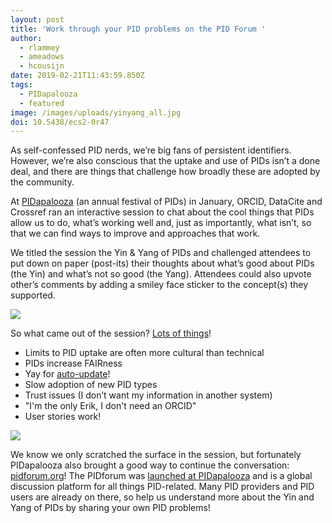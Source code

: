 ```yaml
---
layout: post
title: 'Work through your PID problems on the PID Forum '
author:
  - rlammey
  - ameadows
  - hcousijn
date: 2019-02-21T11:43:59.850Z
tags:
  - PIDapalooza
  - featured
image: /images/uploads/yinyang_all.jpg
doi: 10.5438/ecs2-0r47
---
```

As self-confessed PID nerds, we’re big fans of persistent identifiers. However, we’re also conscious that the uptake and use of PIDs isn’t a done deal, and there are things that challenge how broadly these are adopted by the community. 

At [PIDapalooza](https://pidapalooza.org/) (an annual festival of PIDs) in January, ORCID, DataCite and Crossref ran an interactive session to chat about the cool things that PIDs allow us to do, what’s working well and, just as importantly, what isn’t, so that we can find ways to improve and approaches that work. 

We titled the session the Yin & Yang of PIDs and challenged attendees to put down on paper (post-its) their thoughts about what’s good about PIDs (the Yin) and what’s not so good (the Yang). Attendees could also upvote other’s comments by adding a smiley face sticker to the concept(s) they supported. 

![](/images/uploads/pidpostit.png)

So what came out of the session? [Lots of things](https://doi.org/10.5281/zenodo.2572718)!

* Limits to PID uptake are often more cultural than technical
* PIDs increase FAIRness
* Yay for [auto-update](https://support.orcid.org/hc/en-us/articles/360006896394-Auto-updates-time-saving-and-trust-building)!
* Slow adoption of  new PID types 
* Trust issues (I don’t want my information in another system)
* "I'm the only Erik, I don't need an ORCID"
* User stories work! 

![](/images/uploads/auto-update.jpg)

We know we only scratched the surface in the session, but fortunately PIDapalooza also brought a good way to continue the conversation: [pidforum.org](https://www.pidforum.org/)! The PIDforum was [launched at PIDapalooza](https://doi.org/10.5281/zenodo.2548649)  and is a global discussion platform for all things PID-related. Many PID providers and PID users are already on there, so help us understand more about the Yin and Yang of PIDs by sharing your own PID problems!
